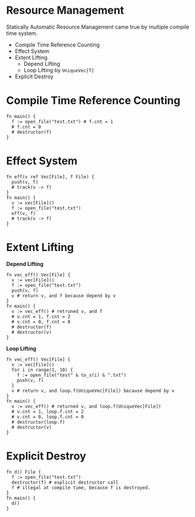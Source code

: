 
# Resource Management

Statically Automatic Resource Management came true by multiple compile time system.

- Compile Time Reference Counting
- Effect System
- Extent Lifting
  - Depend Lifting
  - Loop Lifting by `UniqueVec[T]`
- Explicit Destroy

# Compile Time Reference Counting

```
fn main() {
  f := open_file("test.txt") # f.cnt = 1
  # f.cnt = 0
  # destructor(f)
}
```

# Effect System

```
fn eff(v ref Vec[File], f File) {
  push(v, f)
  # track(v -> f)
}
fn main() {
  v := vec[File]()
  f := open_file("test.txt")
  eff(v, f)
  # track(v -> f)
}
```

# Extent Lifting

**Depend Lifting**
```
fn vec_eff() Vec[File] {
  v := vec[File]()
  f := open_file("test.txt")
  push(v, f)
  v # return v, and f because depend by v
}
fn main() {
  v := vec_eff() # retruned v, and f
  # v.cnt = 1, f.cnt = 2
  # v.cnt = 0, f.cnt = 0
  # destructor(f)
  # destructor(v)
}
```

**Loop Lifting**
```
fn vec_eff() Vec[File] {
  v := vec[File]()
  for i in range(1, 10) {
    f := open_file("test" & to_s(i) & ".txt")
    push(v, f)
  }
  v # return v, and loop.f(UniqueVec[File]) because depend by v
}
fn main() {
  v := vec_eff() # returned v, and loop.f(UniqueVec[File])
  # v.cnt = 1, loop.f.cnt = 2
  # v.cnt = 0, loop.f.cnt = 0
  # destructor(loop.f)
  # destructor(v)
}
```

# Explicit Destroy

```
fn d() File {
  f := open_file("test.txt")
  destructor(f) # explicit destructor call
  f # illegal at compile time, because f is destroyed.
}
fn main() {
  d()
}
```
